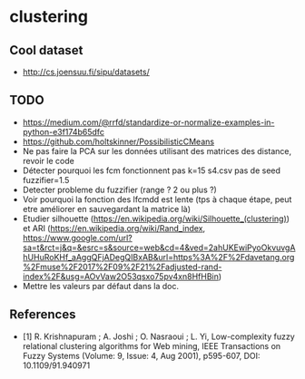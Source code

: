 # clustering
## Cool dataset
* http://cs.joensuu.fi/sipu/datasets/


## TODO
* https://medium.com/@rrfd/standardize-or-normalize-examples-in-python-e3f174b65dfc
* https://github.com/holtskinner/PossibilisticCMeans
* Ne pas faire la PCA sur les données utilisant des matrices des distance, revoir le code
* Détecter pourquoi les fcm fonctionnent pas k=15 s4.csv pas de seed fuzzifier=1.5
* Detecter probleme du fuzzifier (range ? 2 ou plus ?)
* Voir pourquoi la fonction des lfcmdd est lente (tps à chaque étape, peut etre améliorer en sauvegardant la matrice là)
* Etudier silhouette (https://en.wikipedia.org/wiki/Silhouette_(clustering)) et ARI (https://en.wikipedia.org/wiki/Rand_index, https://www.google.com/url?sa=t&rct=j&q=&esrc=s&source=web&cd=4&ved=2ahUKEwiPyoOkvuvgAhUHuRoKHf_aAggQFjADegQIBxAB&url=https%3A%2F%2Fdavetang.org%2Fmuse%2F2017%2F09%2F21%2Fadjusted-rand-index%2F&usg=AOvVaw2O53qsxo75pv4xn8HfHBin)
* Mettre les valeurs par défaut dans la doc. 


## References
* [1]  R. Krishnapuram ; A. Joshi ; O. Nasraoui ; L. Yi, Low-complexity fuzzy relational clustering algorithms for Web mining,  IEEE Transactions on Fuzzy Systems (Volume: 9, Issue: 4, Aug 2001), p595-607, DOI: 10.1109/91.940971
